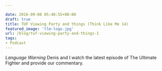```yaml
---

date: 2016-09-08 05:40:55+00:00
draft: true
title: TUF Viewing Party and things (Think Like Me 14)
featured_image: 'tlm-logo.jpg'
url: /blog/tuf-viewing-party-and-things-1
tags:
- Podcast
---
```


*Language Warning*
Denis and I watch the latest episode of The Ultimate Fighter and provide our commentary.







